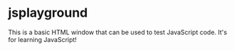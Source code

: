 # jsplayground
This is a basic HTML window that can be used to test JavaScript code.  It's for learning JavaScript!
